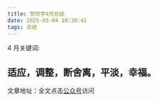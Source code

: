 ```yaml
---
title: 贺同学4月总结
date: 2025-05-04 10:39:41
tags: 总结
---
```


4 月关键词:

## 适应，调整，断舍离，平淡，幸福。

文章地址：全文点击[公众号](https://mp.weixin.qq.com/s/-T2P3a2goWveKKK8_HjxJw)访问